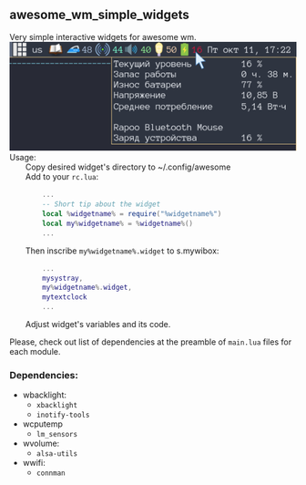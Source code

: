 ## awesome_wm_simple_widgets
Very simple interactive widgets for awesome wm.  
![screenshot](/misc/screenshot.png)  
Usage:  
&ensp;&ensp;&ensp;&ensp;Copy desired widget's directory to ~/.config/awesome  
&ensp;&ensp;&ensp;&ensp;Add to your `rc.lua`:  
```lua
        ...
        -- Short tip about the widget
        local %widgetname% = require("%widgetname%")
        local my%widgetname% = %widgetname%()
        ...
```
&ensp;&ensp;&ensp;&ensp;Then inscribe `my%widgetname%.widget` to s.mywibox:  
```lua
        ...
        mysystray,
        my%widgetname%.widget,
        mytextclock
        ...
```
&ensp;&ensp;&ensp;&ensp;Adjust widget's variables and its code.

Please, check out list of dependencies at the preamble of `main.lua` files for each module.  
### Dependencies:  
- wbacklight:
  - `xbacklight`
  - `inotify-tools`
- wcputemp
  - `lm_sensors`
- wvolume:
  - `alsa-utils`
- wwifi:
  - `connman`
